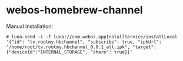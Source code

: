 # webos-homebrew-channel

Manual installation:

```
# luna-send -i -f luna://com.webos.appInstallService/installLocal '{"id": "tv.rootmy.hbchannel", "subscribe": true, "ipkUrl": "/home/root/tv.rootmy.hbchannel_0.0.1_all.ipk", "target": {"deviceId":"INTERNAL_STORAGE", "share": true}}'
```
